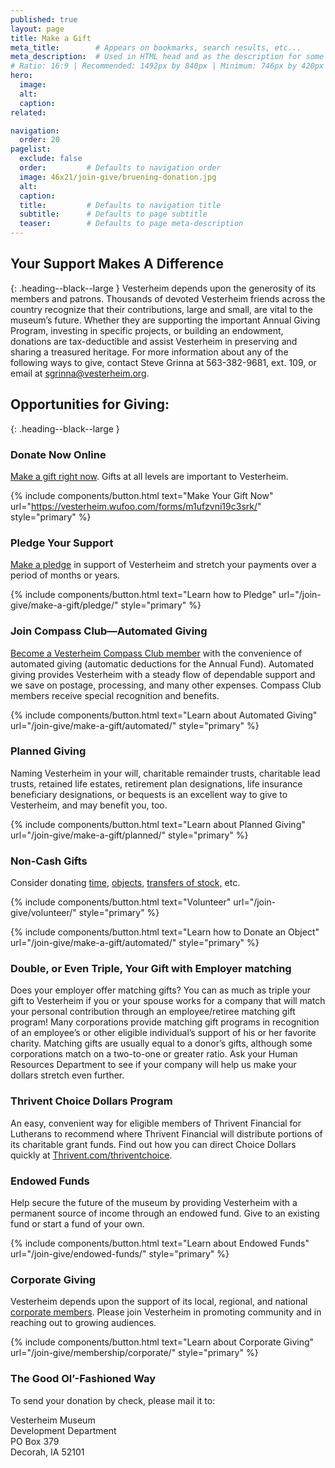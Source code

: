 ```yaml
---
published: true
layout: page
title: Make a Gift
meta_title:        # Appears on bookmarks, search results, etc...
meta_description:  # Used in HTML head and as the description for some search engines
# Ratio: 16:9 | Recommended: 1492px by 840px | Minimum: 746px by 420px
hero:
  image:
  alt:
  caption:
related:

navigation:
  order: 20
pagelist:
  exclude: false
  order:         # Defaults to navigation order  
  image: 46x21/join-give/bruening-donation.jpg
  alt:
  caption:
  title:         # Defaults to navigation title
  subtitle:      # Defaults to page subtitle
  teaser:        # Defaults to page meta-description
---
```

Your Support Makes A Difference
-------------------------------
{: .heading--black--large }
Vesterheim depends upon the generosity of its members and patrons. Thousands of devoted Vesterheim friends across the country recognize that their contributions, large and small, are vital to the museum’s future. Whether they are supporting the important Annual Giving Program, investing in specific projects, or building an endowment, donations are tax-deductible and assist Vesterheim in preserving and sharing a treasured heritage. For more information about any of the following ways to give, contact Steve Grinna at 563-382-9681, ext. 109, or email at [sgrinna@vesterheim.org](mailto:sgrinna@vesterheim.org).

Opportunities for Giving:
-------------------------
{: .heading--black--large }

### Donate Now Online

[Make a gift right now](https://vesterheim.wufoo.com/forms/m1ufzvni19c3srk/). Gifts at all levels are important to Vesterheim.

{% include components/button.html text="Make Your Gift Now" url="https://vesterheim.wufoo.com/forms/m1ufzvni19c3srk/" style="primary" %} 

### Pledge Your Support 

[Make a pledge](/join-give/make-a-gift/pledge/) in support of Vesterheim and stretch your payments over a period of months or years. 

{% include components/button.html text="Learn how to Pledge" url="/join-give/make-a-gift/pledge/" style="primary" %} 

### Join Compass Club—Automated Giving

[Become a Vesterheim Compass Club member](/join-give/make-a-gift/automated/) with the convenience of automated giving (automatic deductions for the Annual Fund). Automated giving provides Vesterheim with a steady flow of dependable support and we save on postage, processing, and many other expenses. Compass Club members receive special recognition and benefits. 

{% include components/button.html text="Learn about Automated Giving" url="/join-give/make-a-gift/automated/" style="primary" %} 

### Planned Giving 

Naming Vesterheim in your will, charitable remainder trusts, charitable lead trusts, retained life estates, retirement plan designations, life insurance beneficiary designations, or bequests is an excellent way to give to Vesterheim, and may benefit you, too.

{% include components/button.html text="Learn about Planned Giving" url="/join-give/make-a-gift/planned/" style="primary" %} 

### Non-Cash Gifts

Consider donating [time](/join-give/volunteer/), [objects](/join-give/make-a-gift/object/), [transfers of stock,](mailto:sgrinna@vesterheim.org) etc.

{% include components/button.html text="Volunteer" url="/join-give/volunteer/" style="primary" %} 

{% include components/button.html text="Learn how to Donate an Object" url="/join-give/make-a-gift/automated/" style="primary" %} 

### Double, or Even Triple, Your Gift with Employer matching

Does your employer offer matching gifts? You can as much as triple your gift to Vesterheim if you or your spouse works for a company that will match your personal contribution through an employee/retiree matching gift program! Many corporations provide matching gift programs in recognition of an employee’s or other eligible individual’s support of his or her favorite charity. Matching gifts are usually equal to a donor’s gifts, although some corporations match on a two-to-one or greater ratio. Ask your Human Resources Department to see if your company will help us make your dollars stretch even further.

### Thrivent Choice Dollars Program

An easy, convenient way for eligible members of Thrivent Financial for Lutherans to recommend where Thrivent Financial will distribute portions of its charitable grant funds. Find out how you can direct Choice Dollars quickly at [Thrivent.com/thriventchoice](http://Thrivent.com/thriventchoice).

### Endowed Funds

Help secure the future of the museum by providing Vesterheim with a permanent source of income through an endowed fund. Give to an existing fund or start a fund of your own.

{% include components/button.html text="Learn about Endowed Funds" url="/join-give/endowed-funds/" style="primary" %} 

### Corporate Giving

Vesterheim depends upon the support of its local, regional, and national [corporate members](/join-give/membership/corporate/list/). Please join Vesterheim in promoting community and in reaching out to growing audiences.

{% include components/button.html text="Learn about Corporate Giving" url="/join-give/membership/corporate/" style="primary" %} 

### The Good Ol’-Fashioned Way

To send your donation by check, please mail it to:

Vesterheim Museum <br />
Development Department <br />
PO Box 379 <br />
Decorah, IA 52101 <br />